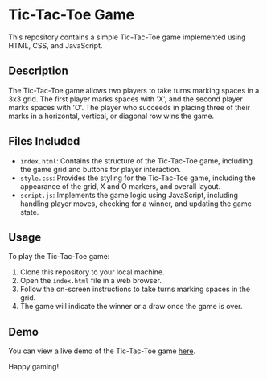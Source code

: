 # Tic-Tac-Toe Game

This repository contains a simple Tic-Tac-Toe game implemented using HTML, CSS, and JavaScript.

## Description

The Tic-Tac-Toe game allows two players to take turns marking spaces in a 3x3 grid. The first player marks spaces with 'X', and the second player marks spaces with 'O'. The player who succeeds in placing three of their marks in a horizontal, vertical, or diagonal row wins the game.

## Files Included

- `index.html`: Contains the structure of the Tic-Tac-Toe game, including the game grid and buttons for player interaction.
- `style.css`: Provides the styling for the Tic-Tac-Toe game, including the appearance of the grid, X and O markers, and overall layout.
- `script.js`: Implements the game logic using JavaScript, including handling player moves, checking for a winner, and updating the game state.

## Usage

To play the Tic-Tac-Toe game:

1. Clone this repository to your local machine.
2. Open the `index.html` file in a web browser.
3. Follow the on-screen instructions to take turns marking spaces in the grid.
4. The game will indicate the winner or a draw once the game is over.

## Demo

You can view a live demo of the Tic-Tac-Toe game [here](#).

Happy gaming!
